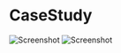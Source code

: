 # CaseStudy
![Screenshot](https://cdn.discordapp.com/attachments/800783429905940482/1133662814582624377/Simulator_Screenshot_-_iPhone_14_Pro_-_2023-07-26_at_10.30.00.png)
![Screenshot](https://cdn.discordapp.com/attachments/800783429905940482/1133662814259658812/Simulator_Screenshot_-_iPhone_14_Pro_-_2023-07-26_at_10.29.50.png)


